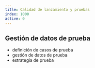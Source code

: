 ```yaml
---
title: Calidad de lanzamiento y pruebas
index: 1000
active: 0
---
```


## Gestión de datos de prueba

- definición de casos de prueba
- gestión de datos de prueba
- estrategia de prueba

